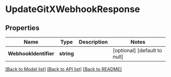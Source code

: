 # UpdateGitXWebhookResponse

## Properties
Name | Type | Description | Notes
------------ | ------------- | ------------- | -------------
**WebhookIdentifier** | **string** |  | [optional] [default to null]

[[Back to Model list]](../README.md#documentation-for-models) [[Back to API list]](../README.md#documentation-for-api-endpoints) [[Back to README]](../README.md)

